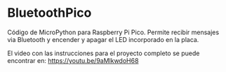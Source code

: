# BluetoothPico
Código de MicroPython para Raspberry Pi Pico. Permite recibir mensajes via Bluetooth y encender y apagar el LED incorporado en la placa.

El video con las instrucciones para el proyecto completo se puede encontrar en:
https://youtu.be/9aMlkwdoH68


